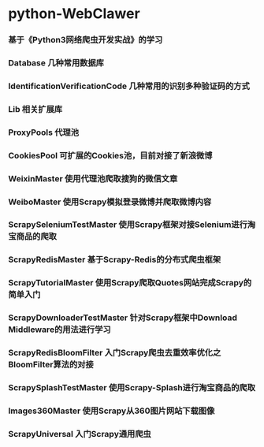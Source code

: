 # python-WebClawer
### 基于《Python3网络爬虫开发实战》的学习
### Database 几种常用数据库 
### IdentificationVerificationCode 几种常用的识别多种验证码的方式
### Lib 相关扩展库
### ProxyPools 代理池
### CookiesPool 可扩展的Cookies池，目前对接了新浪微博
### WeixinMaster 使用代理池爬取搜狗的微信文章
### WeiboMaster 使用Scrapy模拟登录微博并爬取微博内容
### ScrapySeleniumTestMaster 使用Scrapy框架对接Selenium进行淘宝商品的爬取
### ScrapyRedisMaster 基于Scrapy-Redis的分布式爬虫框架
### ScrapyTutorialMaster 使用Scrapy爬取Quotes网站完成Scrapy的简单入门
### ScrapyDownloaderTestMaster 针对Scrapy框架中Download Middleware的用法进行学习
### ScrapyRedisBloomFilter 入门Scrapy爬虫去重效率优化之BloomFilter算法的对接
### ScrapySplashTestMaster 使用Scrapy-Splash进行淘宝商品的爬取
### Images360Master 使用Scrapy从360图片网站下载图像
### ScrapyUniversal 入门Scrapy通用爬虫
